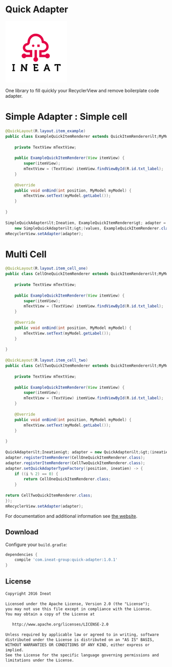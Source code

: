 Quick Adapter
============

[![Logo](website/logo_ineat_small.png)][1]

One library to fill quickly your RecyclerView and remove boilerplate code adapter.

# Simple Adapter : Simple cell

```java
@QuickLayout(R.layout.item_example)
public class ExampleQuickItemRenderer extends QuickItemRenderer&lt;MyModel&gt; {

    private TextView mTextView;

    public ExampleQuickItemRenderer(View itemView) {
        super(itemView);
        mTextView = (TextView) itemView.findViewById(R.id.txt_label);
    }

    @Override
    public void onBind(int position, MyModel myModel) {
        mTextView.setText(myModel.getLabel());
    }

}

SimpleQuickAdapter&lt;Ineatien, ExampleQuickItemRenderer&gt; adapter =
    new SimpleQuickAdapter&lt;&gt;(values, ExampleQuickItemRenderer.class);
mRecyclerView.setAdapter(adapter);

```

# Multi Cell

```java
@QuickLayout(R.layout.item_cell_one)
public class CellOneQuickItemRenderer extends QuickItemRenderer&lt;MyModel&gt; {

    private TextView mTextView;

    public ExampleQuickItemRenderer(View itemView) {
        super(itemView);
        mTextView = (TextView) itemView.findViewById(R.id.txt_label);
    }

    @Override
    public void onBind(int position, MyModel myModel) {
        mTextView.setText(myModel.getLabel());
    }

}

@QuickLayout(R.layout.item_cell_two)
public class CellTwoQuickItemRenderer extends QuickItemRenderer&lt;MyModel&gt; {

    private TextView mTextView;

    public ExampleQuickItemRenderer(View itemView) {
        super(itemView);
        mTextView = (TextView) itemView.findViewById(R.id.txt_label);
    }

    @Override
    public void onBind(int position, MyModel myModel) {
        mTextView.setText(myModel.getLabel());
    }

}

QuickAdapter&lt;Ineatien&gt; adapter = new QuickAdapter&lt;&gt;(ineatienList);
adapter.registerItemRenderer(CellOneQuickItemRenderer.class);
adapter.registerItemRenderer(CellTwoQuickItemRenderer.class);
adapter.setQuickAdapterTypeFactory((position, ineatien) -> {
    if ((i % 2) == 0) {
        return CellOneQuickItemRenderer.class;
    }

return CellTwoQuickItemRenderer.class;
});
mRecyclerView.setAdapter(adapter);

```

For documentation and additional information see [the website][2].

Download
--------

Configure your `build.gradle`:

```groovy
dependencies {
    compile 'com.ineat-group:quick-adapter:1.0.1'
}
```

License
-------

    Copyright 2016 Ineat

    Licensed under the Apache License, Version 2.0 (the "License");
    you may not use this file except in compliance with the License.
    You may obtain a copy of the License at

       http://www.apache.org/licenses/LICENSE-2.0

    Unless required by applicable law or agreed to in writing, software
    distributed under the License is distributed on an "AS IS" BASIS,
    WITHOUT WARRANTIES OR CONDITIONS OF ANY KIND, either express or implied.
    See the License for the specific language governing permissions and
    limitations under the License.


 [1]: http://www.ineat-group.com/
 [2]: https://ineat.github.io/quick-adapter/